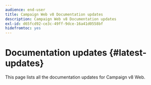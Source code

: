 ```yaml
---
audience: end-user
title: Campaign Web v8 Documentation updates
description: Campaign Web v8 Documentation updates
exl-id: d65fcd92-ce3c-49ff-9dce-16a41d0558bf
hidefromtoc: yes
---
```

# Documentation updates {#latest-updates}

This page lists all the documentation updates for Campaign v8 Web.
